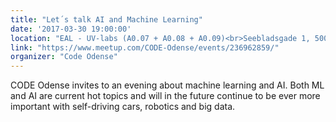 ```yaml
---
title: "Let´s talk AI and Machine Learning"
date: '2017-03-30 19:00:00'
location: "EAL - UV-labs (A0.07 + A0.08 + A0.09)<br>Seebladsgade 1, 5000 Odense C"
link: "https://www.meetup.com/CODE-Odense/events/236962859/"
organizer: "Code Odense"
---
```

CODE Odense invites to an evening about machine learning and AI. Both ML and AI are current hot topics and will in the future continue to be ever more important with self-driving cars, robotics and big data. 

